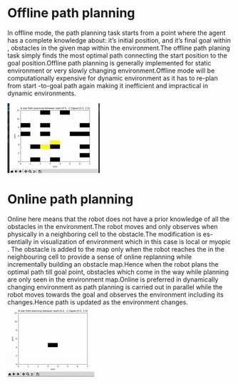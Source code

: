 # Offline path planning
In offline mode, the path planning task starts from a point where the agent has a complete knowledge about:
it’s initial position, and it’s final goal within , obstacles in the given map within the environment.The offline
path planing task simply finds the most optimal path connecting the start position to the goal position.Offline
path planning is generally implemented for static environment or very slowly changing environment.Offline
mode will be computationally expensive for dynamic environment as it has to re-plan from start -to-goal path
again making it inefficient and impractical in dynamic environments.

![offline](https://github.com/ashleetiw/Online-and-Offline-Path-Planning/blob/master/images/offline.gif)

# Online path planning
Online here means that the robot does not have a prior knowledge of all the obstacles in the environment.The
robot moves and only observes when physically in a neighboring cell to the obstacle.The modification is es-
sentially in visualization of environment which in this case is local or myopic . The obstacle is added to the
map only when the robot reaches the in the neighbouring cell to provide a sense of online replanning while
incrementally building an obstacle map.Hence when the robot plans the optimal path till goal point, obstacles
which come in the way while planning are only seen in the environment map.Online is preferred in dynamically
changing environment as path planning is carried out in parallel while the robot moves towards the goal and
observes the environment including its changes.Hence path is updated as the environment changes.
![online](https://github.com/ashleetiw/Online-and-Offline-Path-Planning/blob/master/images/online.gif)
